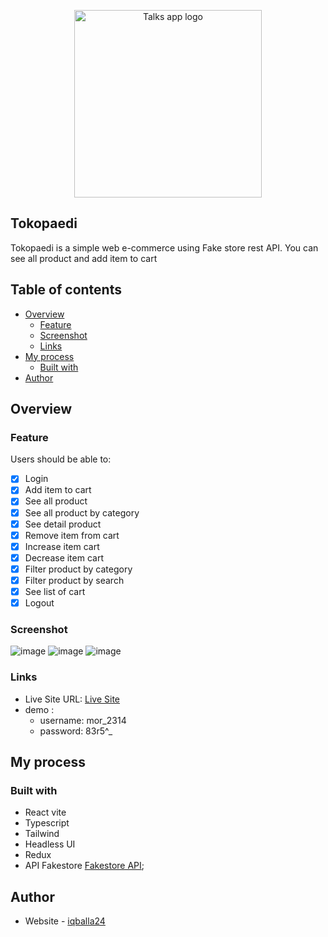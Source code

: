 <p align="center">
  <img src="https://tokopaedi-one.vercel.app/logo.svg" width="300px" alt="Talks app logo"/>
</p>

## Tokopaedi
<p>Tokopaedi is a simple web e-commerce using Fake store rest API. You can see all product and add item to cart</p>

## Table of contents

- [Overview](#overview)
  - [Feature](#feature)
  - [Screenshot](#screenshot)
  - [Links](#links)
- [My process](#my-process)
  - [Built with](#built-with)
- [Author](#author)

## Overview

### Feature

Users should be able to:

- [x] Login
- [x] Add item to cart
- [x] See all product
- [x] See all product by category
- [x] See detail product
- [x] Remove item from cart
- [x] Increase item cart
- [x] Decrease item cart
- [x] Filter product by category
- [x] Filter product by search
- [x] See list of cart
- [x] Logout

### Screenshot

![image](https://user-images.githubusercontent.com/57162533/222891670-69dd2b15-34a1-4dc5-b97c-5ef9f6d69818.png)
![image](https://user-images.githubusercontent.com/57162533/222891727-0339abe4-238a-4d71-addb-b09a5a06bbf2.png)
![image](https://user-images.githubusercontent.com/57162533/222891785-aa0e3e05-1479-4e06-a9d9-1371b6ef3b9d.png)


### Links

- Live Site URL: [Live Site](https://tokopaedi-one.vercel.app)
- demo :
  - username: mor_2314
  - password: 83r5^_
  
## My process

### Built with

- React vite
- Typescript
- Tailwind
- Headless UI
- Redux
- API Fakestore [Fakestore API](https://fakestoreapi.com/docs);

## Author

- Website - [iqballa24](https://github.com/iqballa24)


